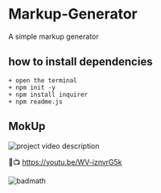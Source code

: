 # Markup-Generator
A simple markup generator 
## how to install dependencies

```
+ open the terminal 
+ npm init -y
+ npm install inquirer
+ npm readme.js
```
## MokUp
![project video description](screen.gif)
<!--change this to your video link -->
🔴📺 https://youtu.be/WV-iznvrG5k

![badmath](https://img.shields.io/github/issues/MehdiMahmud79/Holiday-Planner)